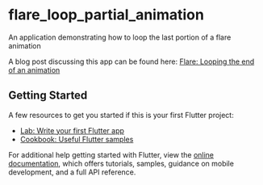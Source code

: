 # flare_loop_partial_animation

An application demonstrating how to loop the last portion of a flare animation

A blog post discussing this app can be found here: [Flare: Looping the end of an animation](https://flutter.institute/flare-looping-the-end-of-an-animation/)

## Getting Started

A few resources to get you started if this is your first Flutter project:

- [Lab: Write your first Flutter app](https://flutter.io/docs/get-started/codelab)
- [Cookbook: Useful Flutter samples](https://flutter.io/docs/cookbook)

For additional help getting started with Flutter, view the
[online documentation](https://flutter.io/docs), which offers tutorials, 
samples, guidance on mobile development, and a full API reference.
